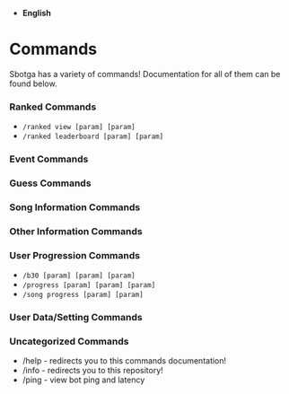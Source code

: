 - **English**
# Commands
Sbotga has a variety of commands! Documentation for all of them can be found below.
### Ranked Commands
- `/ranked view [param] [param]`
- `/ranked leaderboard [param] [param]`
### Event Commands
### Guess Commands
### Song Information Commands
### Other Information Commands
### User Progression Commands
- `/b30 [param] [param] [param]`
- `/progress [param] [param] [param]`
- `/song progress [param] [param]`
### User Data/Setting Commands
### Uncategorized Commands
- /help - redirects you to this commands documentation!
- /info - redirects you to this repository!
- /ping - view bot ping and latency
